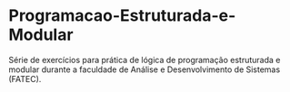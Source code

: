 # Programacao-Estruturada-e-Modular
Série de exercícios para prática de lógica de programação estruturada e modular durante a faculdade de Análise e Desenvolvimento de Sistemas (FATEC).
